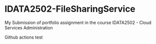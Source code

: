 # IDATA2502-FileSharingService
My Submission of portfolio assignment in the course IDATA2502 - Cloud Services Administration

Github actions test